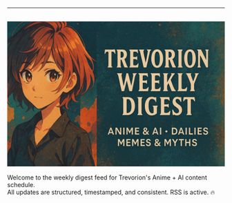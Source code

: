 <hr>
<br>

<img src="/assets/Banner.png" alt="Trevorion Weekly Digest Banner" style="width: 640px; height: auto;" />

Welcome to the weekly digest feed for Trevorion's Anime + AI content schedule.  
All updates are structured, timestamped, and consistent. RSS is active. 🔥
